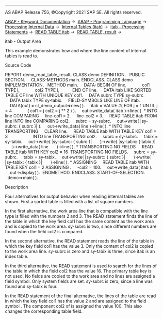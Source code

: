   

* * *

AS ABAP Release 756, ©Copyright 2021 SAP SE. All rights reserved.

[ABAP - Keyword Documentation](javascript:call_link\('abenabap.htm'\)) →  [ABAP - Programming Language](javascript:call_link\('abenabap_reference.htm'\)) →  [Processing Internal Data](javascript:call_link\('abenabap_data_working.htm'\)) →  [Internal Tables (itab)](javascript:call_link\('abenitab.htm'\)) →  [itab - Processing Statements](javascript:call_link\('abentable_processing_statements.htm'\)) →  [READ TABLE itab](javascript:call_link\('abapread_table.htm'\)) →  [READ TABLE, result](javascript:call_link\('abapread_table_outdesc.htm'\)) → 

itab - Output Area

This example demonstrates how and where the line content of internal tables is read to.

Source Code

REPORT demo\_read\_table\_result.
CLASS demo DEFINITION.
  PUBLIC SECTION.
    CLASS-METHODS main.
ENDCLASS.
CLASS demo IMPLEMENTATION.
  METHOD main.
    DATA: BEGIN OF line,
            col1 TYPE i,
            col2 TYPE i,
          END OF line.
    DATA itab LIKE SORTED TABLE OF line WITH UNIQUE KEY col1.
    DATA subrc TYPE sy-subrc.
    DATA tabix TYPE sy-tabix.
    FIELD-SYMBOLS <fs> LIKE LINE OF itab.
    DATA(out) = cl\_demo\_output=>new( ).
    itab = VALUE #( FOR j = 1 UNTIL j > 4
            ( col1 = j col2 = j \*\* 2 ) ).
    out->write\_data( itab )->line( ).
\* INTO line COMPARING
    line-col1 = 2.
    line-col2 = 3.
    READ TABLE itab FROM line INTO line COMPARING col2.
    subrc = sy-subrc.
    out->write( |sy-subrc: { subrc }| ).
    out->write\_data( line )->line( ).
\* INTO line TRANSPORTING
    CLEAR line.
    READ TABLE itab WITH TABLE KEY col1 = 3
                    INTO line TRANSPORTING col2.
    subrc = sy-subrc.
    tabix = sy-tabix.
    out->write( |sy-subrc: { subrc }|
      )->write( |sy-tabix: { tabix }|
      )->write\_data( line
      )->line( ).
\* TRANSPORTING NO FIELDS
    READ TABLE itab WITH KEY col2 = 16  TRANSPORTING NO FIELDS.
    subrc = sy-subrc.
    tabix = sy-tabix.
    out->write( |sy-subrc: { subrc }|
      )->write( |sy-tabix: { tabix }|
      )->line( ).
\* ASSIGNING
    READ TABLE itab WITH TABLE KEY col1 = 2 ASSIGNING <fs>.
    <fs>-col2 = 100.
    out->write\_data( itab ).
    out->display( ).  ENDMETHOD.
ENDCLASS.
START-OF-SELECTION.
  demo=>main( ).

Description

Four alternatives for output behavior when reading internal tables are shown. First a sorted table is filled with a list of square numbers.

In the first alternative, the work area line that is compatible with the line type is filled with the numbers 2 and 3. The READ statement finds the line of the table in which the key field col1 has the same content as the work area and is copied to the work area. sy-subrc is two, since different numbers are found when the field col2 is compared.

In the second alternative, the READ statement reads the line of the table in which the key field col1 has the value 3. Only the content of col2 is copied to the work area line. sy-subrc is zero and sy-tabix is three, since itab is an index table.

In the third alternative, the READ statement is used to search for the lines of the table in which the field col2 has the value 16. The primary table key is not used. No fields are copied to the work area and no lines are assigned a field symbol. Only system fields are set. sy-subrc is zero, since a line was found and sy-tabix is four.

In the READ statement of the final alternative, the lines of the table are read in which the key field col1 has the value 2 and are assigned to the field symbol <fs>. The component col2 of <fs> is assigned the value 100. This also changes the corresponding table field.